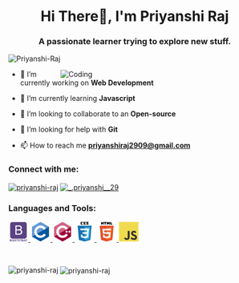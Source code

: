
<h1 align="center">Hi There👋, I'm Priyanshi Raj</h1>
<h3 align="center">A passionate learner trying to explore new stuff.</h3>
<p align="left"> <img src="https://komarev.com/ghpvc/?username=khushboogoel01&label=Profile%20views&color=129e00&style=plastic" alt="Priyanshi-Raj" /> </p>
<img align="right" alt="Coding" width="400" src="https://cdn.dribbble.com/users/2646423/screenshots/5507196/computer.gif">

- 🔭 I’m currently working on **Web Development**

- 🌱 I’m currently learning **Javascript**

- 👯 I’m looking to collaborate to an **Open-source**

- 🤝 I’m looking for help with **Git**

- 📫 How to reach me **priyanshiraj2909@gmail.com**

<h3 align="left">Connect with me:</h3>
<p align="left">
<a href="https://linkedin.com/in/priyanshi-raj" target="blank"><img align="center" src="https://raw.githubusercontent.com/rahuldkjain/github-profile-readme-generator/master/src/images/icons/Social/linked-in-alt.svg" alt="priyanshi-raj" height="30" width="40" /></a>
<a href="https://instagram.com/_.priyanshi__29" target="blank"><img align="center" src="https://raw.githubusercontent.com/rahuldkjain/github-profile-readme-generator/master/src/images/icons/Social/instagram.svg" alt="_.priyanshi__29" height="30" width="40" /></a>
</p>

<h3 align="left">Languages and Tools:</h3>
<p align="left"> <a href="https://getbootstrap.com" target="_blank"> <img src="https://raw.githubusercontent.com/devicons/devicon/master/icons/bootstrap/bootstrap-plain-wordmark.svg" alt="bootstrap" width="40" height="40"/> </a> <a href="https://www.cprogramming.com/" target="_blank"> <img src="https://raw.githubusercontent.com/devicons/devicon/master/icons/c/c-original.svg" alt="c" width="40" height="40"/> </a> <a href="https://www.w3schools.com/cpp/" target="_blank"> <img src="https://raw.githubusercontent.com/devicons/devicon/master/icons/cplusplus/cplusplus-original.svg" alt="cplusplus" width="40" height="40"/> </a> <a href="https://www.w3schools.com/css/" target="_blank"> <img src="https://raw.githubusercontent.com/devicons/devicon/master/icons/css3/css3-original-wordmark.svg" alt="css3" width="40" height="40"/> </a> <a href="https://www.w3.org/html/" target="_blank"> <img src="https://raw.githubusercontent.com/devicons/devicon/master/icons/html5/html5-original-wordmark.svg" alt="html5" width="40" height="40"/> </a> <a href="https://developer.mozilla.org/en-US/docs/Web/JavaScript" target="_blank"> <img src="https://raw.githubusercontent.com/devicons/devicon/master/icons/javascript/javascript-original.svg" alt="javascript" width="40" height="40"/> </a> </p><br>

<p><img align="left" src="https://github-readme-stats.vercel.app/api/top-langs?username=priyanshi-raj&show_icons=true&locale=en&layout=compact" alt="priyanshi-raj" /></p>

<p>&nbsp;<img align="center" src="https://github-readme-stats.vercel.app/api?username=priyanshi-raj&show_icons=true&locale=en" alt="priyanshi-raj" /></p>

